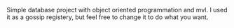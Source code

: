 Simple database project with object oriented programmation and mvl. I used it as a gossip registery, but feel free to change it to do what you want.